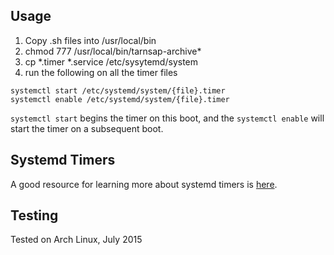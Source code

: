 ## Usage

1. Copy .sh files into /usr/local/bin
2. chmod 777 /usr/local/bin/tarnsap-archive*
3. cp *.timer *.service /etc/sysytemd/system
4. run the following on all the timer files

```
systemctl start /etc/systemd/system/{file}.timer
systemctl enable /etc/systemd/system/{file}.timer
```

`systemctl start` begins the timer on this boot, and the `systemctl enable`
will start the timer on a subsequent boot.

## Systemd Timers

A good resource for learning more about systemd timers is
[here](https://wiki.archlinux.org/index.php/Systemd/Timers).

## Testing

Tested on Arch Linux, July 2015

